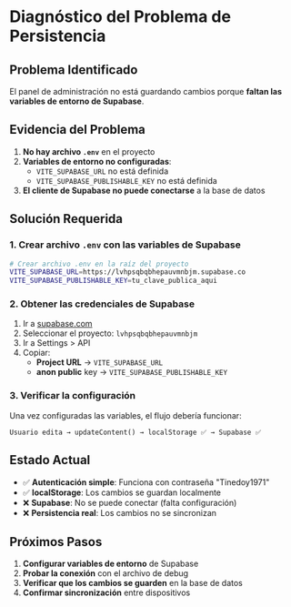 # Diagnóstico del Problema de Persistencia

## Problema Identificado

El panel de administración no está guardando cambios porque **faltan las variables de entorno de Supabase**.

## Evidencia del Problema

1. **No hay archivo `.env`** en el proyecto
2. **Variables de entorno no configuradas**:
   - `VITE_SUPABASE_URL` no está definida
   - `VITE_SUPABASE_PUBLISHABLE_KEY` no está definida
3. **El cliente de Supabase no puede conectarse** a la base de datos

## Solución Requerida

### 1. Crear archivo `.env` con las variables de Supabase

```bash
# Crear archivo .env en la raíz del proyecto
VITE_SUPABASE_URL=https://lvhpsqbqbhepauvmnbjm.supabase.co
VITE_SUPABASE_PUBLISHABLE_KEY=tu_clave_publica_aqui
```

### 2. Obtener las credenciales de Supabase

1. Ir a [supabase.com](https://supabase.com)
2. Seleccionar el proyecto: `lvhpsqbqbhepauvmnbjm`
3. Ir a Settings > API
4. Copiar:
   - **Project URL** → `VITE_SUPABASE_URL`
   - **anon public** key → `VITE_SUPABASE_PUBLISHABLE_KEY`

### 3. Verificar la configuración

Una vez configuradas las variables, el flujo debería funcionar:

```
Usuario edita → updateContent() → localStorage ✅ → Supabase ✅
```

## Estado Actual

- ✅ **Autenticación simple**: Funciona con contraseña "Tinedoy1971"
- ✅ **localStorage**: Los cambios se guardan localmente
- ❌ **Supabase**: No se puede conectar (falta configuración)
- ❌ **Persistencia real**: Los cambios no se sincronizan

## Próximos Pasos

1. **Configurar variables de entorno** de Supabase
2. **Probar la conexión** con el archivo de debug
3. **Verificar que los cambios se guarden** en la base de datos
4. **Confirmar sincronización** entre dispositivos
